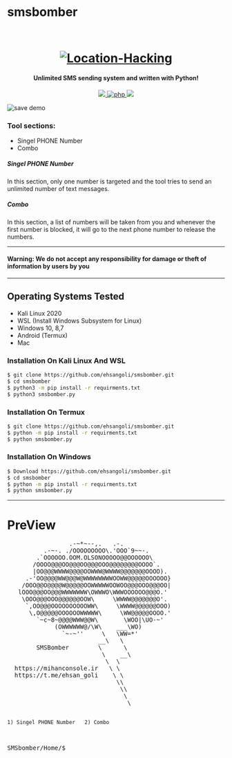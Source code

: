 # smsbomber
<h1 align="center">
  <br>
  <a href="https://github.com/ultrasecurity/Storm-Breaker"><img src="https://raw.githubusercontent.com/ehsangoli/smsbomber/main/demo.png" alt="Location-Hacking"></a>

</h1>

<h4 align="center">Unlimited SMS sending system and written with Python!</h4>

<p align="center">
  <a href="http://python.org">
    <img src="https://img.shields.io/badge/python-v3-blue">
  </a>
  <a href="https://php.net">
    <img src="https://img.shields.io/badge/php-7.4.4-green"
         alt="php">
  </a>

  <a href="https://www.microsoft.com/de-de/">
    <img src="https://img.shields.io/badge/platform-Linux-red">
  </a>
</p>

![save demo](https://raw.githubusercontent.com/ehsangoli/smsbomber/main/demos.png)


### Tool sections:

- Singel PHONE Number
- Combo

<h5>Singel PHONE Number</h5>
<p>In this section, only one number is targeted and the tool tries to send an unlimited number of text messages.</p>
<h5>Combo</h5>
<p>In this section, a list of numbers will be taken from you and whenever the first number is blocked, it will go to the next phone number to release the numbers.</p>
<hr>

<p><h4><b>Warning:</b> We do not accept any responsibility for damage or theft of information by users by you </h4></p>
<hr>
<h2>Operating Systems Tested</h2>

- Kali Linux 2020
- WSL (Install Windows Subsystem for Linux)
- Windows 10, 8,7
- Android (Termux)
- Mac

### Installation On Kali Linux And WSL


```bash
$ git clone https://github.com/ehsangoli/smsbomber.git
$ cd smsbomber
$ python3 -m pip install -r requirments.txt
$ python3 smsbomber.py
```

### Installation On Termux


```bash
$ git clone https://github.com/ehsangoli/smsbomber.git
$ python -m pip install -r requirments.txt
$ python smsbomber.py
```

### Installation On Windows


```bash
$ Download https://github.com/ehsangoli/smsbomber.git
$ cd smsbomber
$ python -m pip install -r requirments.txt
$ python smsbomber.py
```
<hr>
<h1>PreView</h1>
<pre>
                 .-~*~--,.   .-.
          .-~-. ./OOOOOOOOO\.'OOO`9~~-.
        .`OOOOOO.OOM.OLSONOOOOO@@OOOOOO\
       /OOOO@@@OO@@@OO@@@OOO@@@@@@@@OOOO`.
       |OO@@@WWWW@@@@OOWWW@WWWW@@@@@@@OOOO).
     .-'OO@@@@WW@@@W@WWWWWWWWOOWW@@@@@OOOOOO}
    /OOO@@O@@@@W@@@@@OOWWWWWOOWOO@@@OOO@@@OO|
   lOOO@@@OO@@@WWWWWWW\OWWWO\WWWOOOOOO@@@O.'
    \OOO@@@OOO@@@@@@OOW\     \WWWW@@@@@@@O'.
     `,OO@@@OOOOOOOOOOWW\     \WWWW@@@@@@OOO)
      \,O@@@@@OOOOOOWWWWW\     \WW@@@@@OOOO.'
        `~c~8~@@@@WWW@@W\       \WOO|\UO-~'
             (OWWWWWW@/\W\    ___\WO)
               `~-~''     \   \WW=*'
                         __\   \
        SMSBomber        \      \
                          \    __\
                           \  \
  https://mihanconsole.ir   \ \
  https://t.me/ehsan_goli    \ \
                              \\
                               \\
                                \
                                 \

    1) Singel PHONE Number   2) Combo

SMSbomber/Home/$
</pre>
